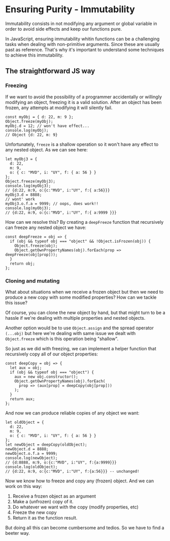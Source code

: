 # Ensuring Purity - Immutability

Immutability consists in not modifying any argument or global variable in order to avoid side effects and keep our functions pure.

In JavaScript, ensuring immutability whitin functions can be a challenging tasks when dealing with non-primitive arguments. Since these are usually past as reference. That's why it's important to understand some techniques to achieve this immutability.

## The straightforward JS way

### Freezing

If we want to avoid the possibility of a programmer accidentally or willingly modifying an
object, freezing it is a valid solution. After an object has been frozen, any attempts at
modifying it will silently fail.

```
const myObj = { d: 22, m: 9 };
Object.freeze(myObj);
myObj.d = 12; // won't have effect...
console.log(myObj);
// Object {d: 22, m: 9}
```

Unfortunately, `freeze` is a shallow operation so it won't have any effect to any nested object. As we can see here:

```
let myObj3 = {
  d: 22,
  m: 9,
  o: { c: "MVD", i: "UY", f: { a: 56 } }
};
Object.freeze(myObj3);
console.log(myObj3);
// {d:22, m:9, o:{c:"MVD", i:"UY", f:{ a:56}}}
myObj3.d = 8888;
// wont' work
myObj3.o.f.a = 9999; // oops, does work!!
console.log(myObj3);
// {d:22, m:9, o:{c:"MVD", i:"UY", f:{ a:9999 }}}
```

How can we resolve this? By creating a `deepFreeze` function that recursively can freeze any nested object we have:

```
const deepFreeze = obj => {
  if (obj && typeof obj === "object" && !Object.isFrozen(obj)) {
    Object.freeze(obj);
    Object.getOwnPropertyNames(obj).forEach(prop => deepFreeze(obj[prop]));
  }
  return obj;
};
```

### Cloning and mutating

What about situations when we receive a frozen object but then we need to produce a new copy with some modified properties? How can we tackle this issue?

Of course, you can clone the new object by hand, but that might turn to be a hassle if we're dealing with multiple properties and nested objects.

Another option would be to use `Object.assign` and the spread operator `(...obj)` but here we're dealing with same issue we dealt with `Object.freeze` which is this operation being "shallow".

So just as we did with freezing, we can implement a helper function that recursively copy all of our object properties:

```
const deepCopy = obj => {
  let aux = obj;
  if (obj && typeof obj === "object") {
    aux = new obj.constructor();
    Object.getOwnPropertyNames(obj).forEach(
      prop => (aux[prop] = deepCopy(obj[prop]))
    );
  }
  return aux;
};

```

And now we can produce reliable copies of any object we want:

```
let oldObject = {
  d: 22,
  m: 9,
  o: { c: "MVD", i: "UY", f: { a: 56 } }
};
let newObject = deepCopy(oldObject);
newObject.d = 8888;
newObject.o.f.a = 9999;
console.log(newObject);
// {d:8888, m:9, o:{c:"MVD", i:"UY", f:{a:9999}}}
console.log(oldObject);
// {d:22, m:9, o:{c:"MVD", i:"UY", f:{a:56}}} -- unchanged!
```

Now we know how to freeze and copy any (frozen) object. And we can work on this way:

1. Receive a frozen object as an argument
2. Make a (unfrozen) copy of it.
3. Do whatever we want with the copy (modify properties, etc)
4. Freeze the new copy
5. Return it as the function result.

But doing all this can become cumbersome and tedios. So we have to find a beeter way.
